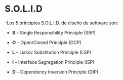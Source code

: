 # S.O.L.I.D

-Los 5 principios S.O.L.I.D. de diseño de software son:

* **S** – Single Responsibility Principle (SRP)

* **O** – Open/Closed Principle (OCP)

* **L** – Liskov Substitution Principle (LSP)

* **I** – Interface Segregation Principle (ISP)

* **D** – Dependency Inversion Principle (DIP)